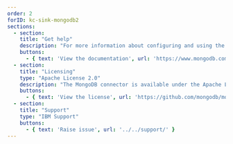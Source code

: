 ```yaml
---
order: 2
forID: kc-sink-mongodb2
sections:
  - section:
    title: "Get help"
    description: "For more information about configuring and using the connector, see the documentation."
    buttons:
      - { text: 'View the documentation', url: 'https://www.mongodb.com/docs/kafka-connector/current/' }
  - section:
    title: "Licensing"
    type: "Apache License 2.0"
    description: "The MongoDB connector is available under the Apache License 2.0 license."
    buttons:
      - { text: 'View the license', url: 'https://github.com/mongodb/mongo-kafka/blob/master/LICENSE.txt' }
  - section:
    title: "Support"
    type: "IBM Support"
    buttons:
      - { text: 'Raise issue', url: '../../support/' }
---
```

